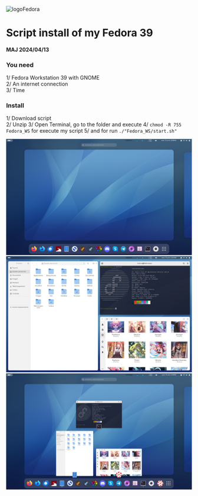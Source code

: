 ![logoFedora](https://fedoraproject.org/assets/images/logos/fedora-blue.png)

# Script install of my Fedora 39
#### MAJ 2024/04/13

### You need
1/ Fedora Workstation 39 with GNOME  
2/ An internet connection      
3/ Time    

### Install
1/ Download script    
2/ Unzip
3/ Open Terminal, go to the folder and execute
4/ ```chmod -R 755 Fedora_WS``` for execute my script
5/ and for run  ```./"Fedora_WS/start.sh"```         

![001](AttachREADME/001.png)  
![002](AttachREADME/002.png)  
![003](AttachREADME/003.png)  
